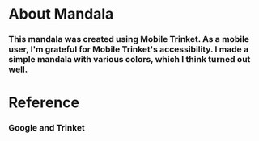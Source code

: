 # About Mandala 
### This mandala was created using Mobile Trinket. As a mobile user, I'm grateful for Mobile Trinket's accessibility. I made a simple mandala with various colors, which I think turned out well.
# Reference
### Google and Trinket
